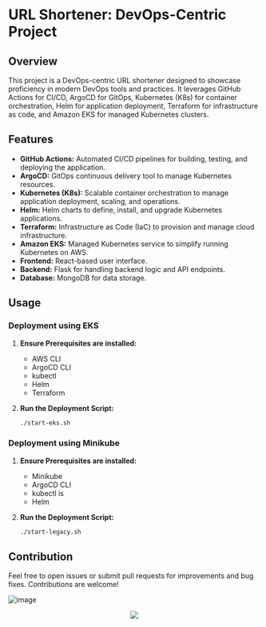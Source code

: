 # URL Shortener: DevOps-Centric Project

## Overview
This project is a DevOps-centric URL shortener designed to showcase proficiency in modern DevOps tools and practices. It leverages GitHub Actions for CI/CD, ArgoCD for GitOps, Kubernetes (K8s) for container orchestration, Helm for application deployment, Terraform for infrastructure as code, and Amazon EKS for managed Kubernetes clusters.

## Features
- **GitHub Actions:** Automated CI/CD pipelines for building, testing, and deploying the application.
- **ArgoCD:** GitOps continuous delivery tool to manage Kubernetes resources.
- **Kubernetes (K8s):** Scalable container orchestration to manage application deployment, scaling, and operations.
- **Helm:** Helm charts to define, install, and upgrade Kubernetes applications.
- **Terraform:** Infrastructure as Code (IaC) to provision and manage cloud infrastructure.
- **Amazon EKS:** Managed Kubernetes service to simplify running Kubernetes on AWS.
- **Frontend:** React-based user interface.
- **Backend:** Flask for handling backend logic and API endpoints.
- **Database:** MongoDB for data storage.

## Usage

### Deployment using EKS

1. **Ensure Prerequisites are installed:**
   - AWS CLI
   - ArgoCD CLI
   - kubectl
   - Helm
   - Terraform

2. **Run the Deployment Script:**
   ```sh
   ./start-eks.sh
   
### Deployment using Minikube

1. **Ensure Prerequisites are installed:**
   - Minikube
   - ArgoCD CLI
   - kubectl is
   - Helm

2. **Run the Deployment Script:**
    ```sh
    ./start-legacy.sh
    ```

## Contribution
Feel free to open issues or submit pull requests for improvements and bug fixes. Contributions are welcome!

![image](https://github.com/galg-gh/url-shortener/assets/91409344/8368c9eb-33e6-4d1f-9e24-e898e7801381)

<p align="center">
<img src="https://github.com/galg-gh/url-shortener/assets/91409344/d35923a5-67fe-4af5-9a8f-6cea3f6231a7" />
</p>
